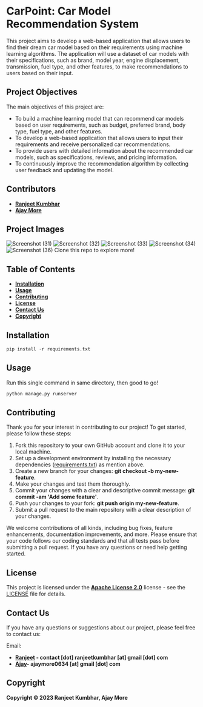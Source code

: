 # CarPoint: Car Model Recommendation System
This project aims to develop a web-based application that allows users to find their dream car model based on their requirements using machine learning algorithms. The application will use a dataset of car models with their specifications, such as brand, model year, engine displacement, transmission, fuel type, and other features, to make recommendations to users based on their input.

## Project Objectives
The main objectives of this project are:

* To build a machine learning model that can recommend car models based on user requirements, such as budget, preferred brand, body type, fuel type, and other features.
* To develop a web-based application that allows users to input their requirements and receive personalized car recommendations.
* To provide users with detailed information about the recommended car models, such as specifications, reviews, and pricing information.
* To continuously improve the recommendation algorithm by collecting user feedback and updating the model.

## Contributors
* **[Ranjeet Kumbhar](https://github.com/RanjeetKumbhar01)**
* **[Ajay More](https://github.com/AJay6600)**
## Project Images
![Screenshot (31)](https://github.com/AJay6600/CarPoint/assets/90677720/4391decd-84d9-4e56-9f1e-050e1fca20ad)
![Screenshot (32)](https://github.com/AJay6600/CarPoint/assets/90677720/294f6409-77ee-4613-b27e-470a409e8d3f)
![Screenshot (33)](https://github.com/AJay6600/CarPoint/assets/90677720/7d8821aa-4cf7-4dc1-a882-85408c62bb7c)
![Screenshot (34)](https://github.com/AJay6600/CarPoint/assets/90677720/06b6e224-83b7-4b84-90ce-48cf3769bf62)
![Screenshot (36)](https://github.com/AJay6600/CarPoint/assets/90677720/b29f1393-3462-4d1b-983e-b52864f78917)
Clone this repo to explore more!


## Table of Contents
* **<ins>Installation</ins>**
* **<ins>Usage</ins>**
* **<ins>Contributing</ins>**
* **<ins>License</ins>**
* **<ins>Contact Us</ins>**
* **<ins>Copyright</ins>**

## Installation
```python
pip install -r requirements.txt
```

## Usage
Run this single command in same directory, then good to go!
```python
python manage.py runserver
```
## Contributing
Thank you for your interest in contributing to our project! To get started, please follow these steps:

1. Fork this repository to your own GitHub account and clone it to your local machine.
2. Set up a development environment by installing the necessary dependencies ([requirements.txt](https://github.com/AJay6600/CarPoint/blob/main/requirements.txt)) as mention above.
3. Create a new branch for your changes: **git checkout -b my-new-feature**.
4. Make your changes and test them thoroughly.
5. Commit your changes with a clear and descriptive commit message: **git commit -am 'Add some feature'**.
6. Push your changes to your fork: **git push origin my-new-feature**.
7. Submit a pull request to the main repository with a clear description of your changes.<br>

We welcome contributions of all kinds, including bug fixes, feature enhancements, documentation improvements, and more. Please ensure that your code follows our coding standards and that all tests pass before submitting a pull request. If you have any questions or need help getting started.

## License
This project is licensed under the **<ins>Apache License 2.0</ins>** license - see the [LICENSE](https://github.com/AJay6600/CarPoint/blob/main/LICENSE) file for details.

## Contact Us
If you have any questions or suggestions about our project, please feel free to contact us:

Email:
* **[Ranjeet](mailto:contact.ranjeetkumbhar@gmail.com) - contact [dot] ranjeetkumbhar [at] gmail [dot] com**
* **[Ajay](mailto:ajaymore0634@gmail.com)- ajaymore0634 [at] gmail [dot] com**
## Copyright
**Copyright © 2023 Ranjeet Kumbhar, Ajay More**

